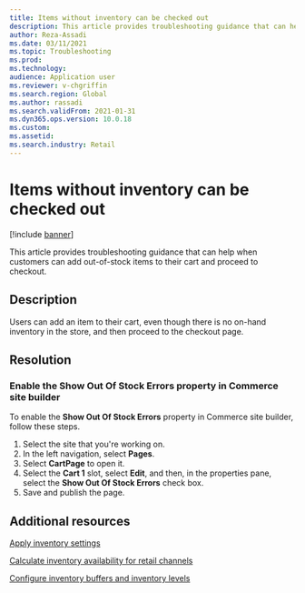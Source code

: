 ```yaml
---
title: Items without inventory can be checked out
description: This article provides troubleshooting guidance that can help when customers can add out-of-stock items to their cart and proceed to checkout.
author: Reza-Assadi
ms.date: 03/11/2021
ms.topic: Troubleshooting
ms.prod: 
ms.technology: 
audience: Application user
ms.reviewer: v-chgriffin
ms.search.region: Global
ms.author: rassadi
ms.search.validFrom: 2021-01-31
ms.dyn365.ops.version: 10.0.18
ms.custom: 
ms.assetid: 
ms.search.industry: Retail
---
```


# Items without inventory can be checked out

[!include [banner](../../includes/banner.md)]

This article provides troubleshooting guidance that can help when customers can add out-of-stock items to their cart and proceed to checkout.

## Description

Users can add an item to their cart, even though there is no on-hand inventory in the store, and then proceed to the checkout page.

## Resolution

### Enable the Show Out Of Stock Errors property in Commerce site builder

To enable the **Show Out Of Stock Errors** property in Commerce site builder, follow these steps.

1. Select the site that you're working on.
1. In the left navigation, select **Pages**.
1. Select **CartPage** to open it.
1. Select the **Cart 1** slot, select **Edit**, and then, in the properties pane, select the **Show Out Of Stock Errors** check box.
1. Save and publish the page.

## Additional resources

[Apply inventory settings](../inventory-settings.md)

[Calculate inventory availability for retail channels](../calculated-inventory-retail-channels.md)

[Configure inventory buffers and inventory levels](../inventory-buffers-levels.md)
